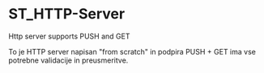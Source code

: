 # ST_HTTP-Server
Http server supports PUSH and GET

To je HTTP server napisan "from scratch" in podpira PUSH + GET ima vse potrebne validacije in preusmeritve.
